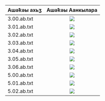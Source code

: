 | **Ашәҟәы ахьӡ** | **Ашәҟәы Аанкылара** |
| --------------- |         :--:         |
| 3.00.ab.txt     |        ![][1]        |
| 3.01.ab.txt     |        ![][1]        |
| 3.02.ab.txt     |        ![][1]        |
| 3.03.ab.txt     |        ![][1]        |
| 3.04.ab.txt     |        ![][1]        |
| 3.05.ab.txt     |        ![][1]        |
| 3.06.ab.txt     |        ![][1]        |
| 5.00.ab.txt     |        ![][1]        |
| 5.01.ab.txt     |        ![][1]        |
| 5.02.ab.txt     |        ![][1]        |

[1]: https://img.shields.io/static/v1?label=&message=Ҟалоит&color=green
[2]: https://img.shields.io/static/v1?label=&message=Ҟалаӡом&color=red
